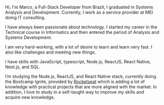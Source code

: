 Hi, I'm Marco, a Full-Stack Developer from Brazil, I graduated in Systems Analysis and Development. Currently, I work as a service provider at MEI doing IT consulting.

I have always been passionate about technology. I started my career in the Technical course in Informatics and then entered the period of Analysis and Systems Development.

I am very hard-working, with a lot of desire to learn and learn very fast. I also like challenges and meeting new things.

I have skills with JavaScript, typescript, Node.js, ReactJS, React Native, Next.js, and SQL.

I’m studying the Node.js, ReactJS, and React Native stack, currently doing the Bootcamp Ignite, provided by [Rocketseat](https://rocketseat.com.br/) which is adding a lot of knowledge with practical projects that are more aligned with the market. In addition, I love to study in a self-taught way to improve my skills and acquire new knowledge.

<!--
**MarcoDevelop/MarcoDevelop** is a ✨ _special_ ✨ repository because its `README.md` (this file) appears on your GitHub profile.

Here are some ideas to get you started:

- 🔭 I’m currently working on ...
- 🌱 I’m currently learning ...
- 👯 I’m looking to collaborate on ...
- 🤔 I’m looking for help with ...
- 💬 Ask me about ...
- 📫 How to reach me: ...
- 😄 Pronouns: ...
- ⚡ Fun fact: ...
-->
